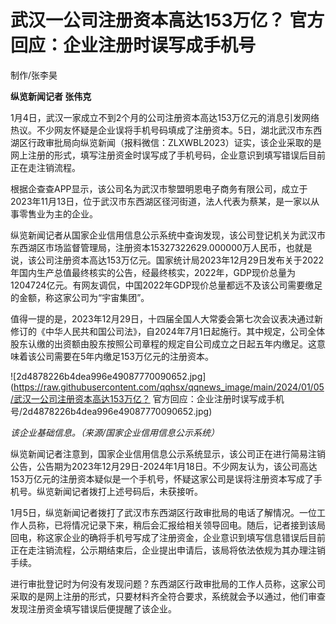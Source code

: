 # 武汉一公司注册资本高达153万亿？ 官方回应：企业注册时误写成手机号

制作/张李昊

**纵览新闻记者 张伟克**

1月4日，武汉一家成立不到2个月的公司注册资本高达153万亿元的消息引发网络热议。不少网友怀疑是企业误将手机号码填成了注册资本。5日，湖北武汉市东西湖区行政审批局向纵览新闻（报料微信：ZLXWBL2023）证实，该企业采取的是网上注册的形式，填写注册资金时误写成了手机号码，企业意识到填写错误后目前正在走注销流程。

根据企查查APP显示，该公司名为武汉市黎盟明恩电子商务有限公司，成立于2023年11月13日，位于武汉市东西湖区径河街道，法人代表为蔡某，是一家以从事零售业为主的企业。

纵览新闻记者从国家企业信用信息公示系统中查询发现，该公司登记机关为武汉市东西湖区市场监督管理局，注册资本15327322629.000000万人民币，也就是说，该公司注册资本高达153万亿元。国家统计局2023年12月29日发布关于2022年国内生产总值最终核实的公告，经最终核实，2022年，GDP现价总量为1204724亿元。有网友调侃，中国2022年GDP现价总量都远不及该公司需要缴足的金额，称这家公司为“宇宙集团”。

值得一提的是，2023年12月29日，十四届全国人大常委会第七次会议表决通过新修订的《中华人民共和国公司法》，自2024年7月1日起施行。其中规定，公司全体股东认缴的出资额由股东按照公司章程的规定自公司成立之日起五年内缴足。这意味着该公司需要在5年内缴足153万亿元的注册资本。

![2d4878226b4dea996e49087770090652.jpg](https://raw.githubusercontent.com/qqhsx/qqnews_image/main/2024/01/05/武汉一公司注册资本高达153万亿？ 官方回应：企业注册时误写成手机号/2d4878226b4dea996e49087770090652.jpg)

_该企业基础信息。（来源/国家企业信用信息公示系统）_

纵览新闻记者注意到，国家企业信用信息公示系统显示，该公司正在进行简易注销公告，公告期为2023年12月29日-2024年1月18日。不少网友认为，该公司高达153万亿元的注册资本疑似是一个手机号，怀疑这家公司是误将注册资本写成了手机号。纵览新闻记者拨打上述号码后，未获接听。

1月5日，纵览新闻记者拨打了武汉市东西湖区行政审批局的电话了解情况。一位工作人员称，已将情况记录下来，稍后会汇报给相关领导回电。随后，记者接到该局回电，称这家企业的确将手机号写成了注册资金，企业意识到填写信息错误后目前正在走注销流程，公示期结束后，企业提出申请后，该局将依法依规为其办理注销手续。

进行审批登记时为何没有发现问题？东西湖区行政审批局的工作人员称，这家公司采取的是网上注册的形式，只要材料齐全符合要求，系统就会予以通过，他们审查发现注册资金填写错误后便提醒了该企业。


